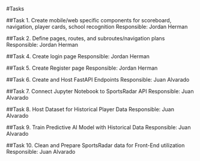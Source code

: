 #Tasks

##Task 1.
Create mobile/web specific components for scoreboard, navigation, player cards, school recognition
Responsible: Jordan Herman

##Task 2.
Define pages, routes, and subroutes/navigation plans
Responsible: Jordan Herman

##Task 4.
Create login page
Responsible: Jordan Herman

##Task 5.
Create Register page
Responsible: Jordan Herman

##Task 6.
Create and Host FastAPI Endpoints
Responsible: Juan Alvarado

##Task 7.
Connect Jupyter Notebook to SportsRadar API
Responsible: Juan Alvarado

##Task 8.
Host Dataset for Historical Player Data
Responsible: Juan Alvarado

##Task 9.
Train Predictive AI Model with Historical Data
Responsible: Juan Alvarado

##Task 10.
Clean and Prepare SportsRadar data for Front-End utilization
Responsible: Juan Alvarado
